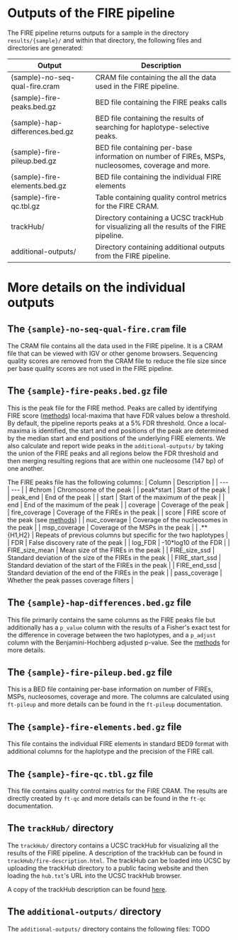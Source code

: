 # Outputs of the FIRE pipeline

The FIRE pipeline returns outputs for a sample in the directory `results/{sample}/` and within that directory, the following files and directories are generated:

| Output                          | Description                                                                                        |
| ------------------------------- | -------------------------------------------------------------------------------------------------- |
| {sample}-no-seq-qual-fire.cram  | CRAM file containing the all the data used in the FIRE pipeline.                                   |
| {sample}-fire-peaks.bed.gz      | BED file containing the FIRE peaks calls                                                           |
| {sample}-hap-differences.bed.gz | BED file containing the results of searching for haplotype-selective peaks.                        |
| {sample}-fire-pileup.bed.gz     | BED file containing per-base information on number of FIREs, MSPs, nucleosomes, coverage and more. |
| {sample}-fire-elements.bed.gz   | BED file containing the individual FIRE elements                                                   |
| {sample}-fire-qc.tbl.gz         | Table containing quality control metrics for the FIRE CRAM.                                        |
| trackHub/                       | Directory containing a UCSC trackHub for visualizing all the results of the FIRE pipeline.         |
| additional-outputs/             | Directory containing additional outputs from the FIRE pipeline.                                    |

# More details on the individual outputs

## The `{sample}-no-seq-qual-fire.cram` file

The CRAM file contains all the data used in the FIRE pipeline. It is a CRAM file that can be viewed with IGV or other genome browsers. Sequencing quality scores are removed from the CRAM file to reduce the file size since per base quality scores are not used in the FIRE pipeline.

## The `{sample}-fire-peaks.bed.gz` file

This is the peak file for the FIRE method. Peaks are called by identifying FIRE score ([methods](methods/aggregation.md)) local-maxima that have FDR values below a threshold. By default, the pipeline reports peaks at a 5% FDR threshold. Once a local-maxima is identified, the start and end positions of the peak are determined by the median start and end positions of the underlying FIRE elements. We also calculate and report wide peaks in the `additional-outputs/` by taking the union of the FIRE peaks and all regions below the FDR threshold and then merging resulting regions that are within one nucleosome (147 bp) of one another.

The FIRE peaks file has the following columns:
| Column | Description |
| --- | --- |
| #chrom | Chromosome of the peak |
| peak\*start | Start of the peak |
| peak_end | End of the peak |
| start | Start of the maximum of the peak |
| end | End of the maximum of the peak |
| coverage | Coverage of the peak |
| fire_coverage | Coverage of the FIREs in the peak |
| score | FIRE score of the peak (see [methods](methods/aggregation.md)) |
| nuc_coverage | Coverage of the nucleosomes in the peak |
| msp_coverage | Coverage of the MSPs in the peak |
| .\*\*{H1,H2} | Repeats of previous columns but specific for the two haplotypes |
| FDR | False discovery rate of the peak |
| log_FDR | -10\*log10 of the FDR |
| FIRE_size_mean | Mean size of the FIREs in the peak |
| FIRE_size_ssd | Standard deviation of the size of the FIREs in the peak |
| FIRE_start_ssd | Standard deviation of the start of the FIREs in the peak |
| FIRE_end_ssd | Standard deviation of the end of the FIREs in the peak |
| pass_coverage | Whether the peak passes coverage filters |

## The `{sample}-hap-differences.bed.gz` file

This file primarily contains the same columns as the FIRE peaks file but additionally has a `p_value` column with the results of a Fisher's exact test for the difference in coverage between the two haplotypes, and a `p_adjust` column with the Benjamini-Hochberg adjusted p-value. See the [methods](methods/haplotype-selective.md) for more details.

## The `{sample}-fire-pileup.bed.gz` file

This is a BED file containing per-base information on number of FIREs, MSPs, nucleosomes, coverage and more. The columns are calculated using `ft-pileup` and more details can be found in the `ft-pileup` documentation.

## The `{sample}-fire-elements.bed.gz` file

This file contains the individual FIRE elements in standard BED9 format with additional columns for the haplotype and the precision of the FIRE call.

## The `{sample}-fire-qc.tbl.gz` file

This file contains quality control metrics for the FIRE CRAM. The results are directly created by `ft-qc` and more details can be found in the `ft-qc` documentation.

## The `trackHub/` directory

The `trackHub/` directory contains a UCSC trackHub for visualizing all the results of the FIRE pipeline. A description of the trackHub can be found in `trackHub/fire-description.html`. The trackHub can be loaded into UCSC by uploading the trackHub directory to a public facing website and then loading the `hub.txt`'s URL into the UCSC trackHub browser.

A copy of the trackHub description can be found [here](https://s3-us-west-2.amazonaws.com/stergachis-public1/Mitchell/temp/FIRE/dev/trackHub/fire-description.html).

## The `additional-outputs/` directory

The `additional-outputs/` directory contains the following files:
TODO
